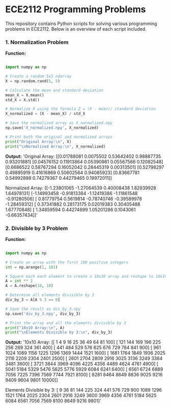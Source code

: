 # ECE2112 Programming Problems

This repository contains Python scripts for solving various programming problems in ECE2112. Below is an overview of each script included.

### 1. Normalization Problem

**Function:**

```python

import numpy as np

# Create a random 5x5 ndarray
X = np.random.rand(5, 5)

# Calculate the mean and standard deviation
mean_X = X.mean()
std_X = X.std()

# Normalize X using the formula Z = (X - mean)/ standard deviation
X_normalized = (X - mean_X) / std_X

# Save the normalized array as X_normalized.npy
np.save('X_normalized.npy', X_normalized)

# Print both the original and normalized arrays
print("Original Array:\n", X)
print("\nNormalized Array:\n", X_normalized)

```

**Output:**
'Original Array:
 [[0.01788081 0.0075502  0.53642402 0.98887735 0.93201881]
 [0.04576152 0.11913864 0.05390981 0.05567566 0.12082548]
 [0.6686522  0.58767294 0.16052042 0.28445319 0.00313501]
 [0.52798297 0.49895919 0.41616869 0.50602564 0.94085923]
 [0.83667781 0.54992898 0.74279367 0.44279465 0.19972011]]

Normalized Array:
 [[-1.23801065 -1.27064539  0.40008438  1.82939928  1.64978131]
 [-1.14993458 -0.91813384 -1.12419386 -1.11861548 -0.91280506]
 [ 0.81779754  0.5619814  -0.78740746 -0.39589978 -1.28459312]
 [ 0.37341882  0.28173175  0.02019383  0.30405488  1.67770848]
 [ 1.34859594  0.44274699  1.05201286  0.1043061  -0.66357434]]'



 ### 2. Divisible by 3 Problem

**Function:**

```python

import numpy as np

# Create an array with the first 100 positive integers
int = np.arange(1, 101)

# Square each each element to create a 10x10 array and reshape to 10x10 ndarray
A = int ** 2
A = A.reshape(10, 10) 

# Determine all elements divisible by 3
div_by_3 = A[A % 3 == 0]

# Save the result as div_by_3.npy
np.save('div_by_3.npy', div_by_3)

# Print the array and all the elements divisible by 3
print("10x10 Array:\n", A)
print("\nElements Divisible by 3:\n", div_by_3)

```

**Output:**
'10x10 Array:
 [[    1     4     9    16    25    36    49    64    81   100]
 [  121   144   169   196   225   256   289   324   361   400]
 [  441   484   529   576   625   676   729   784   841   900]
 [  961  1024  1089  1156  1225  1296  1369  1444  1521  1600]
 [ 1681  1764  1849  1936  2025  2116  2209  2304  2401  2500]
 [ 2601  2704  2809  2916  3025  3136  3249  3364  3481  3600]
 [ 3721  3844  3969  4096  4225  4356  4489  4624  4761  4900]
 [ 5041  5184  5329  5476  5625  5776  5929  6084  6241  6400]
 [ 6561  6724  6889  7056  7225  7396  7569  7744  7921  8100]
 [ 8281  8464  8649  8836  9025  9216  9409  9604  9801 10000]]

Elements Divisible by 3:
 [   9   36   81  144  225  324  441  576  729  900 1089 1296 1521 1764
 2025 2304 2601 2916 3249 3600 3969 4356 4761 5184 5625 6084 6561 7056
 7569 8100 8649 9216 9801]'
